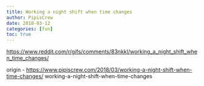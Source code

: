 ```yaml
---
title: Working a night shift when time changes
author: PipisCrew
date: 2018-03-12
categories: [fun]
toc: true
---
```


https://www.reddit.com/r/gifs/comments/83nkkl/working_a_night_shift_when_time_changes/

origin - https://www.pipiscrew.com/2018/03/working-a-night-shift-when-time-changes/ working-a-night-shift-when-time-changes
